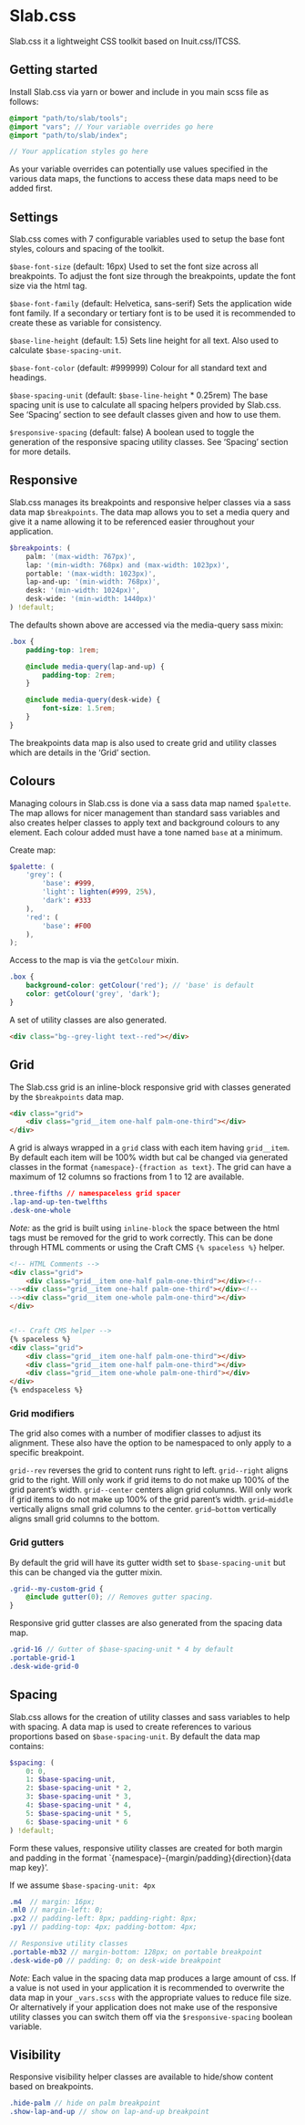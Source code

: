 # Slab.css
Slab.css it a lightweight CSS toolkit based on Inuit.css/ITCSS.

## Getting started
Install Slab.css via yarn or bower and include in you main scss file as follows:

```scss
@import "path/to/slab/tools";
@import "vars"; // Your variable overrides go here
@import "path/to/slab/index";

// Your application styles go here
```

As your variable overrides can potentially use values specified in the various data maps, the functions to access these data maps need to be added first.

## Settings
Slab.css comes with 7 configurable variables used to setup the base font styles, colours and spacing of the toolkit.

`$base-font-size` (default: 16px)
Used to set the font size across all breakpoints. To adjust the font size through the breakpoints, update the font size via the html tag.

`$base-font-family` (default: Helvetica, sans-serif)
Sets the application wide font family. If a secondary or tertiary font is to be used it is recommended to create these as variable for consistency.

`$base-line-height` (default: 1.5)
Sets line height for all text. Also used to calculate `$base-spacing-unit`.

`$base-font-color`  (default: #999999)
Colour for all standard text and headings.

`$base-spacing-unit` (default: `$base-line-height` * 0.25rem)
The base spacing unit is use to calculate all spacing helpers provided by Slab.css. See ‘Spacing’ section to see default classes given and how to use them.

`$responsive-spacing` (default: false)
A boolean used to toggle the generation of the responsive spacing utility classes. See ‘Spacing’ section for more details.

## Responsive
Slab.css manages its breakpoints and responsive helper classes via a sass data map `$breakpoints`. The data map allows you to set a media query and give it a name allowing it to be referenced easier throughout your application.

```scss
$breakpoints: (
    palm: '(max-width: 767px)',
    lap: '(min-width: 768px) and (max-width: 1023px)',
    portable: '(max-width: 1023px)',
    lap-and-up: '(min-width: 768px)',
    desk: '(min-width: 1024px)',
    desk-wide: '(min-width: 1440px)'
) !default;
```

The defaults shown above are accessed via the media-query sass mixin:

```scss
.box {
    padding-top: 1rem;

    @include media-query(lap-and-up) {
        padding-top: 2rem;
    }

    @include media-query(desk-wide) {
        font-size: 1.5rem;
    }
}
```

The breakpoints data map is also used to create grid and utility classes which are details in the ‘Grid’ section.

## Colours
Managing colours in Slab.css is done via a sass data map named `$palette`. The map allows for nicer management than standard sass variables and also creates helper classes to apply text and background colours to any element.  Each colour added must have a tone named `base` at a minimum.

Create map:
```scss
$palette: (
    'grey': (
        'base': #999,
        'light': lighten(#999, 25%),
        'dark': #333
    ),
    'red': (
        'base': #F00
    ),
);
```

 Access to the map is via the `getColour` mixin.

```scss
.box {
    background-color: getColour('red'); // 'base' is default
    color: getColour('grey', 'dark');
}
```

A set of utility classes are also generated.

```html
<div class="bg--grey-light text--red"></div>
```

## Grid
The Slab.css grid is an inline-block responsive grid with classes generated by the `$breakpoints` data map.

```html
<div class="grid">
    <div class="grid__item one-half palm-one-third"></div>
</div>
```

A grid is always wrapped in a `grid` class with each item having `grid__item`. By default each item will be 100% width but cal be changed via generated classes in the format `{namespace}-{fraction as text}`. The grid can have a maximum of 12 columns so fractions from 1 to 12 are available.

```css
.three-fifths // namespaceless grid spacer
.lap-and-up-ten-twelfths
.desk-one-whole
```

*Note:* as the grid is built using `inline-block` the space between the html tags must be removed for the grid to work correctly. This can be done through HTML comments or using the Craft CMS `{% spaceless %}` helper.

```html
<!-- HTML Comments -->  
<div class="grid">
    <div class="grid__item one-half palm-one-third"></div><!--
--><div class="grid__item one-half palm-one-third"></div><!--
--><div class="grid__item one-whole palm-one-third"></div>
</div>


<!-- Craft CMS helper -->
{% spaceless %}
<div class="grid">
    <div class="grid__item one-half palm-one-third"></div>
    <div class="grid__item one-half palm-one-third"></div>
    <div class="grid__item one-whole palm-one-third"></div>
</div>
{% endspaceless %}
```

### Grid modifiers
The grid also comes with a number of modifier classes to adjust its alignment. These also have the option to be namespaced to only apply to a specific breakpoint.

`grid--rev` reverses the grid to content runs right to left.
`grid--right` aligns grid to the right. Will only work if grid items to do not make up 100% of the grid parent’s width.
`grid--center` centers align grid columns. Will only work if grid items to do not make up 100% of the grid parent’s width.
`grid—middle`  vertically aligns small grid columns to the center.
`grid—bottom` vertically aligns small grid columns to the bottom.

### Grid gutters
By default the grid will have its gutter width set to `$base-spacing-unit` but this can be changed via the gutter mixin.

```scss
.grid--my-custom-grid {
    @include gutter(0); // Removes gutter spacing.
}
```

Responsive grid gutter classes are also generated from the spacing data map.

```scss
.grid-16 // Gutter of $base-spacing-unit * 4 by default
.portable-grid-1
.desk-wide-grid-0
```

## Spacing
Slab.css allows for the creation of utility classes and sass variables to help with spacing. A data map is used to create references to various proportions based on `$base-spacing-unit`. By default the data map contains:

```scss
$spacing: (
    0: 0,
    1: $base-spacing-unit,
    2: $base-spacing-unit * 2,
    3: $base-spacing-unit * 3,
    4: $base-spacing-unit * 4,
    5: $base-spacing-unit * 5,
    6: $base-spacing-unit * 6
) !default;
```

Form these values, responsive utility classes are created for both margin and padding in the format `{namespace}-{margin/padding}{direction}{data map key}’.

If we assume `$base-spacing-unit: 4px`

```scss
.m4  // margin: 16px;
.ml0 // margin-left: 0;
.px2 // padding-left: 8px; padding-right: 8px;
.py1 // padding-top: 4px; padding-bottom: 4px;

// Responsive utility classes
.portable-mb32 // margin-bottom: 128px; on portable breakpoint
.desk-wide-p0 // padding: 0; on desk-wide breakpoint
```

*Note:* Each value in the spacing data map produces a large amount of css. If a value is not used in your application it is recommended to overwrite the data map in your `_vars.scss` with the appropriate values to reduce file size. Or alternatively if your application does not make use of the responsive utility classes you can switch them off via the `$responsive-spacing` boolean variable.

## Visibility
Responsive visibility helper classes are available to hide/show content based on breakpoints.

```scss
.hide-palm // hide on palm breakpoint
.show-lap-and-up // show on lap-and-up breakpoint
```

